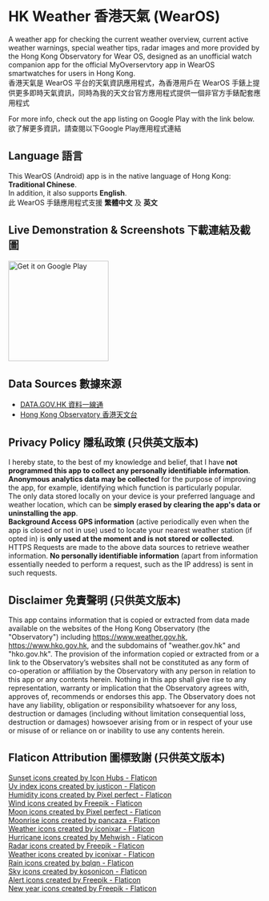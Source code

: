 # HK Weather 香港天氣 (WearOS)
A weather app for checking the current weather overview, current active weather warnings, special weather tips, radar images and more provided by the Hong Kong Observatory for Wear OS, designed as an unofficial watch companion app for the official MyOverservtory app in WearOS smartwatches for users in Hong Kong.<br>
香港天氣是 WearOS 平台的天氣資訊應用程式，為香港用戶在 WearOS 手錶上提供更多即時天氣資訊，同時為我的天文台官方應用程式提供一個非官方手錶配套應用程式

For more info, check out the app listing on Google Play with the link below.<br>
欲了解更多資訊，請查閱以下Google Play應用程式連結

## Language 語言
This WearOS (Android) app is in the native language of Hong Kong: **Traditional Chinese**.<br>
In addition, it also supports **English**.<br>
此 WearOS 手錶應用程式支援 **繁體中文** 及 **英文**

## Live Demonstration & Screenshots 下載連結及截圖
<a href='https://play.google.com/store/apps/details?id=com.loohp.hkweatherwarnings&utm_source=GitHub-Repo&pcampaignid=pcampaignidMKT-Other-global-all-co-prtnr-py-PartBadge-Mar2515-1'><img alt='Get it on Google Play' src='https://play.google.com/intl/en_us/badges/static/images/badges/en_badge_web_generic.png' width="200"/></a>

## Data Sources 數據來源
- [DATA.GOV.HK 資料一線通](https://data.gov.hk)
- [Hong Kong Observatory 香港天文台](https://www.hko.gov.hk)

## Privacy Policy 隱私政策 (只供英文版本)
I hereby state, to the best of my knowledge and belief, that I have **not programmed this app to collect any personally identifiable information**.<br>
**Anonymous analytics data may be collected** for the purpose of improving the app, for example, identifying which function is particularly popular.<br>
The only data stored locally on your device is your preferred language and weather location, which can be **simply erased by clearing the app's data or uninstalling the app**.<br>
**Background Access GPS information** (active periodically even when the app is closed or not in use) used to locate your nearest weather station (if opted in) is **only used at the moment and is not stored or collected**.<br>
HTTPS Requests are made to the above data sources to retrieve weather information. **No personally identifiable information** (apart from information essentially needed to perform a request, such as the IP address) is sent in such requests.

## Disclaimer 免責聲明 (只供英文版本)
This app contains information that is copied or extracted from data made available on the websites of the Hong Kong Observatory (the "Observatory") including https://www.weather.gov.hk, https://www.hko.gov.hk, and the subdomains of "weather.gov.hk" and "hko.gov.hk". The provision of the information copied or extracted from or a link to the Observatory’s websites shall not be constituted as any form of co-operation or affiliation by the Observatory with any person in relation to this app or any contents herein. Nothing in this app shall give rise to any representation, warranty or implication that the Observatory agrees with, approves of, recommends or endorses this app. The Observatory does not have any liability, obligation or responsibility whatsoever for any loss, destruction or damages (including without limitation consequential loss, destruction or damages) howsoever arising from or in respect of your use or misuse of or reliance on or inability to use any contents herein.

## Flaticon Attribution 圖標致謝 (只供英文版本)
<a href="https://www.flaticon.com/free-icons/sunset" title="sunset icons">Sunset icons created by Icon Hubs - Flaticon</a><br>
<a href="https://www.flaticon.com/free-icons/uv-index" title="uv index icons">Uv index icons created by justicon - Flaticon</a><br>
<a href="https://www.flaticon.com/free-icons/humidity" title="humidity icons">Humidity icons created by Pixel perfect - Flaticon</a></br>
<a href="https://www.flaticon.com/free-icons/wind" title="wind icons">Wind icons created by Freepik - Flaticon</a><br>
<a href="https://www.flaticon.com/free-icons/moon" title="moon icons">Moon icons created by Pixel perfect - Flaticon</a><br>
<a href="https://www.flaticon.com/free-icons/moonrise" title="moonrise icons">Moonrise icons created by pancaza - Flaticon</a><br>
<a href="https://www.flaticon.com/free-icons/weather" title="weather icons">Weather icons created by iconixar - Flaticon</a><br>
<a href="https://www.flaticon.com/free-icons/hurricane" title="hurricane icons">Hurricane icons created by Mehwish - Flaticon</a><br>
<a href="https://www.flaticon.com/free-icons/radar" title="radar icons">Radar icons created by Freepik - Flaticon</a><br>
<a href="https://www.flaticon.com/free-icons/weather" title="weather icons">Weather icons created by iconixar - Flaticon</a><br>
<a href="https://www.flaticon.com/free-icons/rain" title="rain icons">Rain icons created by bqlqn - Flaticon</a><br>
<a href="https://www.flaticon.com/free-icons/sky" title="sky icons">Sky icons created by kosonicon - Flaticon</a><br>
<a href="https://www.flaticon.com/free-icons/alert" title="alert icons">Alert icons created by Freepik - Flaticon</a><br>
<a href="https://www.flaticon.com/free-icons/new-year" title="new year icons">New year icons created by Freepik - Flaticon</a>
